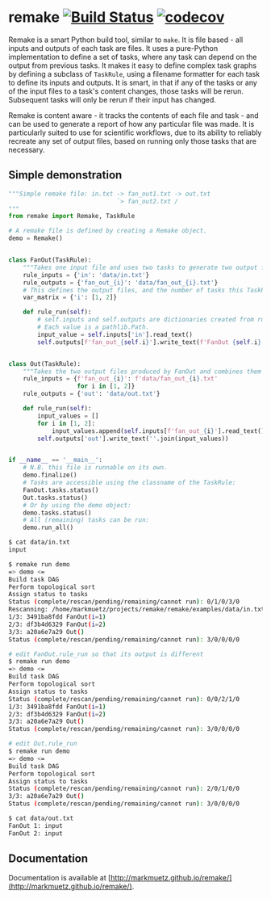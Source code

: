 remake [![Build Status](https://github.com/markmuetz/remake/actions/workflows/python-package.yml/badge.svg)](https://github.com/markmuetz/remake/actions/workflows/python-package.yml) [![codecov](https://codecov.io/gh/markmuetz/remake/branch/main/graph/badge.svg)](https://codecov.io/gh/markmuetz/remake) 
======

Remake is a smart Python build tool, similar to `make`. It is file based - all inputs and outputs of each task are files. It uses a pure-Python implementation to define a set of tasks, where any task can depend on the output from previous tasks. It makes it easy to define complex task graphs by defining a subclass of `TaskRule`, using a filename formatter for each task to define its inputs and outputs. It is smart, in that if any of the tasks or any of the input files to a task's content changes, those tasks will be rerun. Subsequent tasks will only be rerun if their input has changed.

Remake is content aware - it tracks the contents of each file and task - and can be used to generate a report of how any particular file was made. It is particularly suited to use for scientific workflows, due to its ability to reliably recreate any set of output files, based on running only those tasks that are necessary.

Simple demonstration
--------------------

```python
"""Simple remake file: in.txt -> fan_out1.txt -> out.txt
                              `> fan_out2.txt /
"""
from remake import Remake, TaskRule

# A remake file is defined by creating a Remake object.
demo = Remake()


class FanOut(TaskRule):
    """Takes one input file and uses two tasks to generate two output files"""
    rule_inputs = {'in': 'data/in.txt'}
    rule_outputs = {'fan_out_{i}': 'data/fan_out_{i}.txt'}
    # This defines the output files, and the number of tasks this TaskRule will create.
    var_matrix = {'i': [1, 2]}

    def rule_run(self):
        # self.inputs and self.outputs are dictionaries created from rule_inputs
        # Each value is a pathlib.Path.
        input_value = self.inputs['in'].read_text()
        self.outputs[f'fan_out_{self.i}'].write_text(f'FanOut {self.i}: {input_value}')


class Out(TaskRule):
    """Takes the two output files produced by FanOut and combines them into one output file"""
    rule_inputs = {f'fan_out_{i}': f'data/fan_out_{i}.txt'
                   for i in [1, 2]}
    rule_outputs = {'out': 'data/out.txt'}

    def rule_run(self):
        input_values = []
        for i in [1, 2]:
            input_values.append(self.inputs[f'fan_out_{i}'].read_text())
        self.outputs['out'].write_text(''.join(input_values))


if __name__ == '__main__':
    # N.B. this file is runnable on its own.
    demo.finalize()
    # Tasks are accessible using the classname of the TaskRule:
    FanOut.tasks.status()
    Out.tasks.status()
    # Or by using the demo object:
    demo.tasks.status()
    # All (remaining) tasks can be run:
    demo.run_all()

```

```bash
$ cat data/in.txt
input

$ remake run demo
=> demo <=
Build task DAG
Perform topological sort
Assign status to tasks
Status (complete/rescan/pending/remaining/cannot run): 0/1/0/3/0
Rescanning: /home/markmuetz/projects/remake/remake/examples/data/in.txt
1/3: 3491ba8fdd FanOut(i=1)
2/3: df3b4d6329 FanOut(i=2)
3/3: a20a6e7a29 Out()
Status (complete/rescan/pending/remaining/cannot run): 3/0/0/0/0

# edit FanOut.rule_run so that its output is different
$ remake run demo
=> demo <=
Build task DAG
Perform topological sort
Assign status to tasks
Status (complete/rescan/pending/remaining/cannot run): 0/0/2/1/0
1/3: 3491ba8fdd FanOut(i=1)
2/3: df3b4d6329 FanOut(i=2)
3/3: a20a6e7a29 Out()
Status (complete/rescan/pending/remaining/cannot run): 3/0/0/0/0

# edit Out.rule_run
$ remake run demo
=> demo <=
Build task DAG
Perform topological sort
Assign status to tasks
Status (complete/rescan/pending/remaining/cannot run): 2/0/1/0/0
3/3: a20a6e7a29 Out()
Status (complete/rescan/pending/remaining/cannot run): 3/0/0/0/0

$ cat data/out.txt 
FanOut 1: input
FanOut 2: input

```

Documentation
-------------

Documentation is available at [http://markmuetz.github.io/remake/](http://markmuetz.github.io/remake/).

